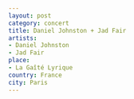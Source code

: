 ```yaml
---
layout: post
category: concert
title: Daniel Johnston + Jad Fair
artists: 
- Daniel Johnston
- Jad Fair
place: 
- La Gaîté Lyrique
country: France
city: Paris
---
```


